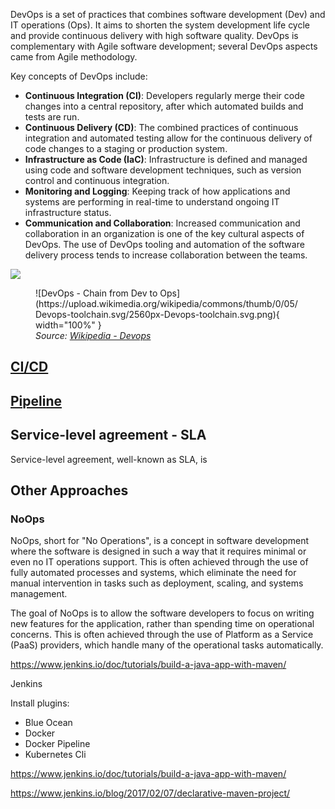 
DevOps is a set of practices that combines software development (Dev) and IT operations (Ops). It aims to shorten the system development life cycle and provide continuous delivery with high software quality. DevOps is complementary with Agile software development; several DevOps aspects came from Agile methodology.

Key concepts of DevOps include:

- **Continuous Integration (CI)**: Developers regularly merge their code changes into a central repository, after which automated builds and tests are run.
- **Continuous Delivery (CD)**: The combined practices of continuous integration and automated testing allow for the continuous delivery of code changes to a staging or production system.
- **Infrastructure as Code (IaC)**: Infrastructure is defined and managed using code and software development techniques, such as version control and continuous integration.
- **Monitoring and Logging**: Keeping track of how applications and systems are performing in real-time to understand ongoing IT infrastructure status.
- **Communication and Collaboration**: Increased communication and collaboration in an organization is one of the key cultural aspects of DevOps. The use of DevOps tooling and automation of the software delivery process tends to increase collaboration between the teams.

![](https://github.com/ByteByteGoHq/system-design-101/blob/main/images/netflix-ci-cd.jpg?raw=true)

<figure markdown>
  ![DevOps - Chain from Dev to Ops](https://upload.wikimedia.org/wikipedia/commons/thumb/0/05/Devops-toolchain.svg/2560px-Devops-toolchain.svg.png){ width="100%" }
  <figcaption><i>Source: <a href="https://pt.wikipedia.org/wiki/DevOps" target="_blank">Wikipedia - Devops</a></i></figcaption>
</figure>

## [CI/CD](#cicd)

## [Pipeline](#pipeline)

## Service-level agreement - SLA

Service-level agreement, well-known as SLA, is 



## Other Approaches

### NoOps

NoOps, short for "No Operations", is a concept in software development where the software is designed in such a way that it requires minimal or even no IT operations support. This is often achieved through the use of fully automated processes and systems, which eliminate the need for manual intervention in tasks such as deployment, scaling, and systems management.

The goal of NoOps is to allow the software developers to focus on writing new features for the application, rather than spending time on operational concerns. This is often achieved through the use of Platform as a Service (PaaS) providers, which handle many of the operational tasks automatically.


[^1]: [Wiki Service-level Agreement](https://en.wikipedia.org/wiki/Service-level_agreement)



https://www.jenkins.io/doc/tutorials/build-a-java-app-with-maven/



Jenkins

Install plugins:
- Blue Ocean
- Docker
- Docker Pipeline
- Kubernetes Cli


https://www.jenkins.io/doc/tutorials/build-a-java-app-with-maven/

https://www.jenkins.io/blog/2017/02/07/declarative-maven-project/


